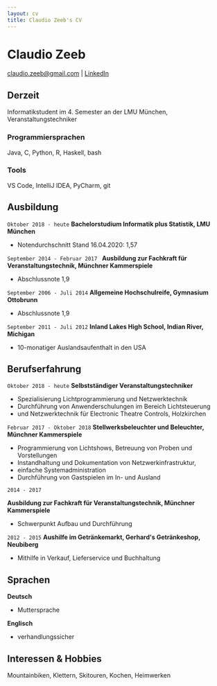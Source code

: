 ```yaml
---
layout: cv
title: Claudio Zeeb's CV
---
```

# Claudio Zeeb

<div id="webaddress">
<a href="mailto:claudio.zeeb@gmail.com">claudio.zeeb@gmail.com</a>
| <a href="https://www.linkedin.com/in/claudio-zeeb-0450a118a/">LinkedIn</a>
</div>


## Derzeit

Informatikstudent im 4. Semester an der LMU München, Veranstaltungstechniker

### Programmiersprachen

Java, C, Python, R, Haskell, bash

### Tools

VS Code, IntelliJ IDEA, PyCharm, git 

## Ausbildung

`Oktober 2018 - heute`
__Bachelorstudium Informatik plus Statistik, LMU München__

- Notendurchschnitt Stand 16.04.2020: 1,57

`September 2014 - Februar 2017 `
__Ausbildung zur Fachkraft für Veranstaltungstechnik, Münchner Kammerspiele__

- Abschlussnote 1,9

`September 2006 - Juli 2014`
__Allgemeine Hochschulreife, Gymnasium Ottobrunn__

- Abschlussnote 1,9

`September 2011 - Juli 2012`
__Inland Lakes High School, Indian River, Michigan__

- 10-monatiger Auslandsaufenthalt in den USA

## Berufserfahrung

`Oktober 2018 - heute`
__Selbstständiger Veranstaltungstechniker__

- Spezialisierung Lichtprogrammierung und Netzwerktechnik
- Durchführung von Anwenderschulungen im Bereich Lichtsteuerung 
- und Netzwerktechnik für Electronic Theatre Controls, Holzkirchen

`Februar 2017 - Oktober 2018`
__Stellwerksbeleuchter und Beleuchter, Münchner Kammerspiele__

- Programmierung von Lichtshows, Betreuung von Proben und Vorstellungen
- Instandhaltung und Dokumentation von Netzwerkinfrastruktur, 
- einfache Systemadministration
- Durchführung von Gastspielen im In- und Ausland

 
`2014 - 2017`

__Ausbildung zur Fachkraft für Veranstaltungstechnik, Münchner Kammerspiele__

- Schwerpunkt Aufbau und Durchführung 

`2012 - 2015`
__Aushilfe im Getränkemarkt, Gerhard's Getränkeshop, Neubiberg__

- Mithilfe in Verkauf, Lieferservice und Buchhaltung

## Sprachen
__Deutsch__ 

- Muttersprache 

__Englisch__

- verhandlungssicher

## Interessen & Hobbies

Mountainbiken, Klettern, Skitouren, Kochen, Heimwerken

<!-- ### Footer

Last updated: April 2020 -->


